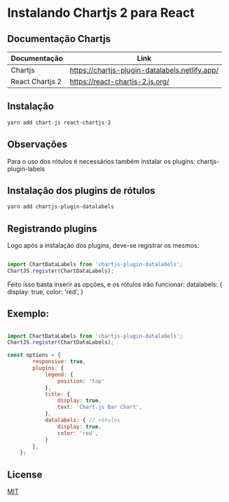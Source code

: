 # Instalando Chartjs 2 para React

## Documentação Chartjs

| Documentação      | Link                                           |
| ----------------- | -----------------------------------------------|
| Chartjs           | https://chartjs-plugin-datalabels.netlify.app/ |
| React Chartjs 2   | https://react-chartjs-2.js.org/                |


## Instalação

```bash
yarn add chart.js react-chartjs-2
```

## Observações

Para o uso dos rótulos é necessários também instalar os plugins: chartjs-plugin-labels

## Instalação dos plugins de rótulos

```bash
yarn add chartjs-plugin-datalabels
````

## Registrando plugins

Logo após a instalação dos plugins, deve-se registrar os mesmos:

```javascript

import ChartDataLabels from 'chartjs-plugin-datalabels'; 
ChartJS.register(ChartDataLabels);

```

Feito isso basta inserir as opções, e os rótulos irão funcionar:
datalabels: {
                display: true,
                color: 'red',
            }

## Exemplo:
```javascript

import ChartDataLabels from 'chartjs-plugin-datalabels'; 
ChartJS.register(ChartDataLabels);

const options = {
        responsive: true,
        plugins: {
            legend: {
                position: 'top'
            },
            title: {
                display: true,
                text: 'Chart.js Bar Chart',
            },
            datalabels: { // rótulos
                display: true,
                color: 'red',
            }
        },
    };

```


## License

[MIT](https://choosealicense.com/licenses/mit/)